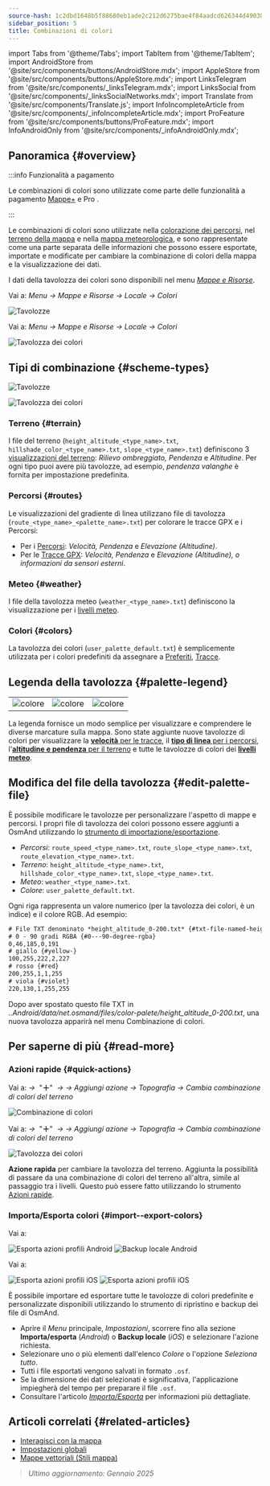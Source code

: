 ```yaml
---
source-hash: 1c2dbd1648b5f88680eb1ade2c212d6275bae4f84aadcd626344d490380768e5
sidebar_position: 5
title: Combinazioni di colori
---
```

import Tabs from '@theme/Tabs';
import TabItem from '@theme/TabItem';
import AndroidStore from '@site/src/components/buttons/AndroidStore.mdx';
import AppleStore from '@site/src/components/buttons/AppleStore.mdx';
import LinksTelegram from '@site/src/components/_linksTelegram.mdx';
import LinksSocial from '@site/src/components/_linksSocialNetworks.mdx';
import Translate from '@site/src/components/Translate.js';
import InfoIncompleteArticle from '@site/src/components/_infoIncompleteArticle.mdx';
import ProFeature from '@site/src/components/buttons/ProFeature.mdx';
import InfoAndroidOnly from '@site/src/components/_infoAndroidOnly.mdx';



## Panoramica {#overview}

:::info Funzionalità a pagamento

Le combinazioni di colori sono utilizzate come parte delle funzionalità a pagamento [Mappe+](../purchases/index.md) e Pro <ProFeature />.

:::

Le combinazioni di colori sono utilizzate nella [colorazione dei percorsi](#routes), nel [terreno della mappa](#terrain) e nella [mappa meteorologica](#weather), e sono rappresentate come una parte separata delle informazioni che possono essere esportate, importate e modificate per cambiare la combinazione di colori della mappa e la visualizzazione dei dati.

I dati della tavolozza dei colori sono disponibili nel menu [*Mappe e Risorse*](../personal/maps-resources.md#local).

<Tabs groupId="operating-systems" queryString="current-os">

<TabItem value="android" label="Android">

Vai a: *Menu → Mappe e Risorse → Locale → Colori*

![Tavolozze](@site/static/img/personal/color-schemes/colors.png)

</TabItem>

<TabItem value="ios" label="iOS">

Vai a: *Menu → Mappe e Risorse → Locale → Colori*

![Tavolozza dei colori](@site/static/img/personal/color-schemes/color_palette_ios.png)

</TabItem>

</Tabs>


## Tipi di combinazione {#scheme-types}

<Tabs groupId="operating-systems" queryString="current-os">

<TabItem value="android" label="Android">

![Tavolozze](@site/static/img/personal/color-schemes/palette.png)

</TabItem>

<TabItem value="ios" label="iOS">

![Tavolozza dei colori](@site/static/img/personal/color-schemes/color_altitude.png)

</TabItem>

</Tabs>


### Terreno {#terrain}

I file del terreno (`height_altitude_<type_name>.txt`, `hillshade_color_<type_name>.txt`, `slope_<type_name>.txt`) definiscono 3 [visualizzazioni del terreno](../plugins/topography.md#hillshade-slope-and-altitude-layers): *Rilievo ombreggiato, Pendenza* e *Altitudine*. Per ogni tipo puoi avere più tavolozze, ad esempio, *pendenza valanghe* è fornita per impostazione predefinita.

### Percorsi {#routes}

Le visualizzazioni del gradiente di linea utilizzano file di tavolozza (`route_<type_name>_<palette_name>.txt`) per colorare le tracce GPX e i Percorsi:

- Per i [Percorsi](../navigation/guidance/map-during-navigation.md#color): *Velocità, Pendenza* e *Elevazione (Altitudine)*.
- Per le [Tracce GPX](../map/tracks/appearance#track-colors-in-gpx-files): *Velocità, Pendenza* e *Elevazione (Altitudine), o informazioni da sensori esterni*.

### Meteo {#weather}

I file della tavolozza meteo (`weather_<type_name>.txt`) definiscono la visualizzazione per i [livelli meteo](../plugins/weather.md#weather-layers).

### Colori {#colors}

La tavolozza dei colori (`user_palette_default.txt`) è semplicemente utilizzata per i colori predefiniti da assegnare a [Preferiti](./favorites.md), [Tracce](./tracks/).


## Legenda della tavolozza {#palette-legend}

<table class="image">
    <tr>
        <td><img src={require('@site/static/img/personal/color-schemes/legend.png').default} alt="colore"/></td>
        <td><img src={require('@site/static/img/personal/color-schemes/legend_1.png').default} alt="colore"/></td>
        <td><img src={require('@site/static/img/personal/color-schemes/legend_2.png').default} alt="colore"/></td>
    </tr>
</table>


La legenda fornisce un modo semplice per visualizzare e comprendere le diverse marcature sulla mappa. Sono state aggiunte nuove tavolozze di colori per visualizzare la [**velocità** per le tracce](../map/tracks/appearance#track-colors-in-gpx-files), il [**tipo di linea** per i percorsi](../navigation/guidance/map-during-navigation.md#color), l'[**altitudine e pendenza** per il terreno](../plugins/topography.md#default-color-scheme) e tutte le tavolozze di colori dei [**livelli meteo**](../plugins/weather.md#weather-layers).


## Modifica del file della tavolozza {#edit-palette-file}

È possibile modificare le tavolozze per personalizzare l'aspetto di mappe e percorsi. I propri file di tavolozza dei colori possono essere aggiunti a OsmAnd utilizzando lo [strumento di importazione/esportazione](./import-export.md).

- *Percorsi*: `route_speed_<type_name>.txt`, `route_slope_<type_name>.txt`, `route_elevation_<type_name>.txt`.
- *Terreno*: `height_altitude_<type_name>.txt`, `hillshade_color_<type_name>.txt`, `slope_<type_name>.txt`.
- *Meteo*: `weather_<type_name>.txt`.
- *Colore*: `user_palette_default.txt`.

Ogni riga rappresenta un valore numerico (per la tavolozza dei colori, è un indice) e il colore RGB. Ad esempio:

```xml
# File TXT denominato *height_altitude_0-200.txt* {#txt-file-named-heightaltitude0-200txt}
# 0 - 90 gradi RGBA {#0---90-degree-rgba}
0,46,185,0,191
# giallo {#yellow-}
100,255,222,2,227
# rosso {#red}
200,255,1,1,255
# viola {#violet}
220,130,1,255,255

```

Dopo aver spostato questo file TXT in *..Android/data/net.osmand/files/color-palete/height_altitude_0-200.txt*, una nuova tavolozza apparirà nel menu Combinazione di colori.


## Per saperne di più {#read-more}

### Azioni rapide {#quick-actions}

<Tabs groupId="operating-systems" queryString="current-os">

<TabItem value="android" label="Android">

Vai a: *<Translate ios="true" ids="shared_string_menu,layer_map_appearance,shared_string_buttons,custom_buttons"/> →*&nbsp;  "**＋**"  &nbsp;*→ <Translate ios="true" ids="add_button"/>*  *→ Aggiungi azione → Topografia → Cambia combinazione di colori del terreno*

![Combinazione di colori](@site/static/img/widgets/color_scheme.png)

</TabItem>

<TabItem value="ios" label="iOS">

Vai a: *<Translate ios="true" ids="shared_string_menu,layer_map_appearance,shared_string_buttons,custom_buttons"/> →*&nbsp;  "**＋**"  &nbsp;*→ <Translate ios="true" ids="add_button"/>*  *→ Aggiungi azione → Topografia → Cambia combinazione di colori del terreno*

![Tavolozza dei colori](@site/static/img/personal/color-schemes/color_scheme_qa_ios.png)

</TabItem>

</Tabs>

**Azione rapida** per cambiare la tavolozza del terreno. Aggiunta la possibilità di passare da una combinazione di colori del terreno all'altra, simile al passaggio tra i livelli. Questo può essere fatto utilizzando lo strumento [Azioni rapide](../widgets/quick-action.md#configure-map).


### Importa/Esporta colori {#import--export-colors}

<Tabs groupId="operating-systems" queryString="current-os">

<TabItem value="android" label="Android">

Vai a: *<Translate android="true" ids="shared_string_menu,shared_string_settings,import_export,export_to_file"/>*

![Esporta azioni profili Android](@site/static/img/personal/profiles/profile_actions_export_1_andr.png) ![Backup locale Android](@site/static/img/personal/profiles/profile_actions_export_3_andr.png)

</TabItem>

<TabItem value="ios" label="iOS">

Vai a: *<Translate ios="true" ids="shared_string_menu,shared_string_settings,local_backup,backup_into_file"/>*

![Esporta azioni profili iOS](@site/static/img/personal/profiles/profile_actions_export_1_ios.png) ![Esporta azioni profili iOS](@site/static/img/personal/profiles/profile_actions_export_3_ios.png)

</TabItem>

</Tabs>

È possibile importare ed esportare tutte le tavolozze di colori predefinite e personalizzate disponibili utilizzando lo strumento di ripristino e backup dei file di OsmAnd.

- Aprire il *Menu* principale, *Impostazioni*, scorrere fino alla sezione **Importa/esporta** (*Android*) o **Backup locale** (*iOS*) e selezionare l'azione richiesta.
- Selezionare uno o più elementi dall'elenco *Colore* o l'opzione *Seleziona tutto*.
- Tutti i file esportati vengono salvati in formato `.osf`.
- Se la dimensione dei dati selezionati è significativa, l'applicazione impiegherà del tempo per preparare il file `.osf`.
- Consultare l'articolo [*Importa/Esporta*](../personal/import-export.md) per informazioni più dettagliate.


## Articoli correlati {#related-articles}

- [Interagisci con la mappa](../../user/map/interact-with-map.md)
- [Impostazioni globali](../../user/personal/global-settings.md)
- [Mappe vettoriali (Stili mappa)](../../user/map/vector-maps.md)

> *Ultimo aggiornamento: Gennaio 2025*